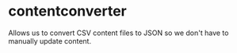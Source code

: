 # contentconverter
Allows us to convert CSV content files to JSON so we don't have to manually update content.
